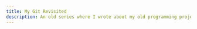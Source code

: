 ```yaml
---
title: My Git Revisited
description: An old series where I wrote about my old programming projects
---
```


